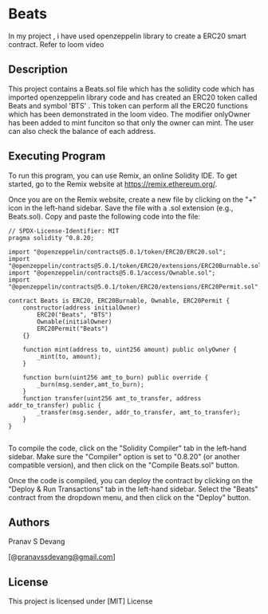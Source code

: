 # Beats
In my project , i have used openzeppelin library to create a ERC20 smart contract. Refer to loom video 

## Description
This project contains a Beats.sol file which has the solidity code which has imported openzeppelin library code and has created an ERC20 token called Beats and symbol 'BTS' . This token can perform all the ERC20 functions which has been demonstrated in the loom video. The modifier onlyOwner has been added to mint funciton so that only the owner can mint. The user can also check the balance of each address.


## Executing Program

To run this program, you can use Remix, an online Solidity IDE. To get started, go to the Remix website at https://remix.ethereum.org/.

Once you are on the Remix website, create a new file by clicking on the "+" icon in the left-hand sidebar. Save the file with a .sol extension (e.g., Beats.sol). Copy and paste the following code into the file:

```solidity
// SPDX-License-Identifier: MIT
pragma solidity ^0.8.20;

import "@openzeppelin/contracts@5.0.1/token/ERC20/ERC20.sol";
import "@openzeppelin/contracts@5.0.1/token/ERC20/extensions/ERC20Burnable.sol";
import "@openzeppelin/contracts@5.0.1/access/Ownable.sol";
import "@openzeppelin/contracts@5.0.1/token/ERC20/extensions/ERC20Permit.sol";

contract Beats is ERC20, ERC20Burnable, Ownable, ERC20Permit {
    constructor(address initialOwner)
        ERC20("Beats", "BTS")
        Ownable(initialOwner)
        ERC20Permit("Beats")
    {}

    function mint(address to, uint256 amount) public onlyOwner {
        _mint(to, amount);
    }

    function burn(uint256 amt_to_burn) public override {
        _burn(msg.sender,amt_to_burn);
    }   
    function transfer(uint256 amt_to_transfer, address addr_to_transfer) public {
        _transfer(msg.sender, addr_to_transfer, amt_to_transfer);
    }    
}


```

To compile the code, click on the "Solidity Compiler" tab in the left-hand sidebar. Make sure the "Compiler" option is set to "0.8.20" (or another compatible version), and then click on the "Compile Beats.sol" button.

Once the code is compiled, you can deploy the contract by clicking on the "Deploy & Run Transactions" tab in the left-hand sidebar. Select the "Beats" contract from the dropdown menu, and then click on the "Deploy" button.





## Authors

Pranav S Devang

[@pranavssdevang@gmail.com]

## License

This project is licensed under [MIT] License
